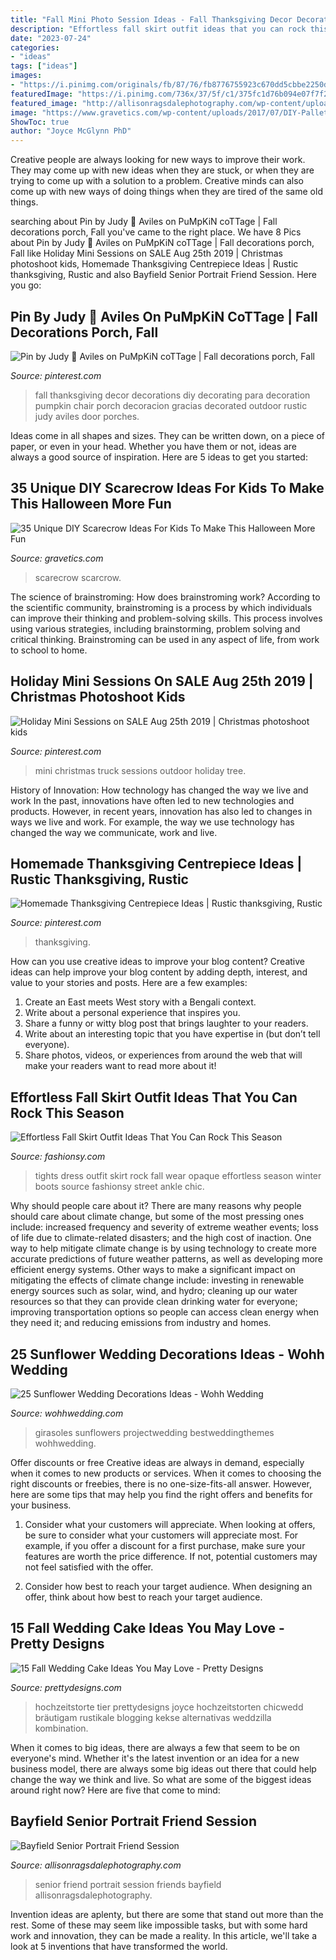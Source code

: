 ```yaml
---
title: "Fall Mini Photo Session Ideas - Fall Thanksgiving Decor Decorations Diy Decorating Para Decoration Pumpkin Chair Porch Decoracion Gracias Decorated Outdoor Rustic Judy Aviles Door Porches"
description: "Effortless fall skirt outfit ideas that you can rock this season"
date: "2023-07-24"
categories:
- "ideas"
tags: ["ideas"]
images:
- "https://i.pinimg.com/originals/fb/87/76/fb8776755923c670dd5cbbe2250d5bab.jpg"
featuredImage: "https://i.pinimg.com/736x/37/5f/c1/375fc1d76b094e07f7f2cd0d17a01bfb.jpg"
featured_image: "http://allisonragsdalephotography.com/wp-content/uploads/2014/08/allisonragsdalephotography-6716.jpg"
image: "https://www.gravetics.com/wp-content/uploads/2017/07/DIY-Pallet-Scarcrow.jpg"
ShowToc: true
author: "Joyce McGlynn PhD"
---
```



Creative people are always looking for new ways to improve their work. They may come up with new ideas when they are stuck, or when they are trying to come up with a solution to a problem. Creative minds can also come up with new ways of doing things when they are tired of the same old things.

	

		
searching about Pin by Judy 🌸 Aviles on PuMpKiN coTTage | Fall decorations porch, Fall you've came to the right place. We have 8 Pics about Pin by Judy 🌸 Aviles on PuMpKiN coTTage | Fall decorations porch, Fall like Holiday Mini Sessions on SALE Aug 25th 2019 | Christmas photoshoot kids, Homemade Thanksgiving Centrepiece Ideas | Rustic thanksgiving, Rustic and also Bayfield Senior Portrait Friend Session. Here you go:
		
    
## Pin By Judy 🌸 Aviles On PuMpKiN CoTTage | Fall Decorations Porch, Fall

<img loading=lazy src="https://i.pinimg.com/originals/fb/87/76/fb8776755923c670dd5cbbe2250d5bab.jpg" onerror="this.onerror=null;this.src='https://tse2.mm.bing.net/th?id=OIP.SkdZkAciKgZoVX-cN6Zy9QHaJ3&amp;pid=15.1';" alt="Pin by Judy 🌸 Aviles on PuMpKiN coTTage | Fall decorations porch, Fall">

_Source: pinterest.com_

>fall thanksgiving decor decorations diy decorating para decoration pumpkin chair porch decoracion gracias decorated outdoor rustic judy aviles door porches. 

	

Ideas come in all shapes and sizes. They can be written down, on a piece of paper, or even in your head. Whether you have them or not, ideas are always a good source of inspiration. Here are 5 ideas to get you started: 

    
## 35 Unique DIY Scarecrow Ideas For Kids To Make This Halloween More Fun

<img loading=lazy src="https://www.gravetics.com/wp-content/uploads/2017/07/DIY-Pallet-Scarcrow.jpg" onerror="this.onerror=null;this.src='https://tse4.mm.bing.net/th?id=OIP.vS7fFnO4E-OkOofH3C294QHaJ4&amp;pid=15.1';" alt="35 Unique DIY Scarecrow Ideas For Kids To Make This Halloween More Fun">

_Source: gravetics.com_

>scarecrow scarcrow. 

	

The science of brainstroming: How does brainstroming work?
According to the scientific community, brainstroming is a process by which individuals can improve their thinking and problem-solving skills. This process involves using various strategies, including brainstorming, problem solving and critical thinking. Brainstroming can be used in any aspect of life, from work to school to home.

    
## Holiday Mini Sessions On SALE Aug 25th 2019 | Christmas Photoshoot Kids

<img loading=lazy src="https://i.pinimg.com/736x/03/7d/c7/037dc7e23aa376e5a342621c12834a7d.jpg" onerror="this.onerror=null;this.src='https://tse3.mm.bing.net/th?id=OIP.Xl_DPJ_wsaYYh7viX4DQ-QHaKl&amp;pid=15.1';" alt="Holiday Mini Sessions on SALE Aug 25th 2019 | Christmas photoshoot kids">

_Source: pinterest.com_

>mini christmas truck sessions outdoor holiday tree. 

	

History of Innovation: How technology has changed the way we live and work
In the past, innovations have often led to new technologies and products. However, in recent years, innovation has also led to changes in ways we live and work. For example, the way we use technology has changed the way we communicate, work and live.

    
## Homemade Thanksgiving Centrepiece Ideas | Rustic Thanksgiving, Rustic

<img loading=lazy src="https://i.pinimg.com/736x/37/5f/c1/375fc1d76b094e07f7f2cd0d17a01bfb.jpg" onerror="this.onerror=null;this.src='https://tse3.mm.bing.net/th?id=OIP.dKW52lMer85Q68KMjpVQ2gHaLJ&amp;pid=15.1';" alt="Homemade Thanksgiving Centrepiece Ideas | Rustic thanksgiving, Rustic">

_Source: pinterest.com_

>thanksgiving. 

	

How can you use creative ideas to improve your blog content?
Creative ideas can help improve your blog content by adding depth, interest, and value to your stories and posts. Here are a few examples:
1. Create an East meets West story with a Bengali context.
2. Write about a personal experience that inspires you.
3. Share a funny or witty blog post that brings laughter to your readers.
4. Write about an interesting topic that you have expertise in (but don’t tell everyone).  
5. Share photos, videos, or experiences from around the web that will make your readers want to read more about it!

    
## Effortless Fall Skirt Outfit Ideas That You Can Rock This Season

<img loading=lazy src="http://fashionsy.com/wp-content/uploads/2017/09/fall-outfit-8.jpg" onerror="this.onerror=null;this.src='https://tse1.mm.bing.net/th?id=OIP.yzUodEA6iHXYKRrYL8wp5QHaLH&amp;pid=15.1';" alt="Effortless Fall Skirt Outfit Ideas That You Can Rock This Season">

_Source: fashionsy.com_

>tights dress outfit skirt rock fall wear opaque effortless season winter boots source fashionsy street ankle chic. 

	

Why should people care about it?
There are many reasons why people should care about climate change, but some of the most pressing ones include: increased frequency and severity of extreme weather events; loss of life due to climate-related disasters; and the high cost of inaction.
One way to help mitigate climate change is by using technology to create more accurate predictions of future weather patterns, as well as developing more efficient energy systems. Other ways to make a significant impact on mitigating the effects of climate change include: investing in renewable energy sources such as solar, wind, and hydro; cleaning up our water resources so that they can provide clean drinking water for everyone; improving transportation options so people can access clean energy when they need it; and reducing emissions from industry and homes.

    
## 25 Sunflower Wedding Decorations Ideas - Wohh Wedding

<img loading=lazy src="https://www.wohhwedding.com/wp-content/uploads/2016/05/Sunflower-Mason-Jar-Wedding-Centerpiece-Decorations-Ideas.jpg" onerror="this.onerror=null;this.src='https://tse3.mm.bing.net/th?id=OIP.PS8Olf0X_BSYB-X9SftMxAHaJ4&amp;pid=15.1';" alt="25 Sunflower Wedding Decorations Ideas - Wohh Wedding">

_Source: wohhwedding.com_

>girasoles sunflowers projectwedding bestweddingthemes wohhwedding. 

	

Offer discounts or free
Creative ideas are always in demand, especially when it comes to new products or services. When it comes to choosing the right discounts or freebies, there is no one-size-fits-all answer. However, here are some tips that may help you find the right offers and benefits for your business.
1) Consider what your customers will appreciate. When looking at offers, be sure to consider what your customers will appreciate most. For example, if you offer a discount for a first purchase, make sure your features are worth the price difference. If not, potential customers may not feel satisfied with the offer.

2) Consider how best to reach your target audience. When designing an offer, think about how best to reach your target audience.

    
## 15 Fall Wedding Cake Ideas You May Love - Pretty Designs

<img loading=lazy src="http://www.prettydesigns.com/wp-content/uploads/2014/09/Wedding-Cake-and-Cup-Cakes.jpg" onerror="this.onerror=null;this.src='https://tse1.mm.bing.net/th?id=OIP.8RIjzhVbCHRvoFYLAKNbjAHaKf&amp;pid=15.1';" alt="15 Fall Wedding Cake Ideas You May Love - Pretty Designs">

_Source: prettydesigns.com_

>hochzeitstorte tier prettydesigns joyce hochzeitstorten chicwedd bräutigam rustikale blogging kekse alternativas weddzilla kombination. 

	

When it comes to big ideas, there are always a few that seem to be on everyone's mind. Whether it's the latest invention or an idea for a new business model, there are always some big ideas out there that could help change the way we think and live. So what are some of the biggest ideas around right now? Here are five that come to mind: 

    
## Bayfield Senior Portrait Friend Session

<img loading=lazy src="http://allisonragsdalephotography.com/wp-content/uploads/2014/08/allisonragsdalephotography-6716.jpg" onerror="this.onerror=null;this.src='https://tse1.mm.bing.net/th?id=OIP.0arcWqLSl_v0dZKQRu93zQHaE7&amp;pid=15.1';" alt="Bayfield Senior Portrait Friend Session">

_Source: allisonragsdalephotography.com_

>senior friend portrait session friends bayfield allisonragsdalephotography. 

	

Invention ideas are aplenty, but there are some that stand out more than the rest. Some of these may seem like impossible tasks, but with some hard work and innovation, they can be made a reality. In this article, we'll take a look at 5 inventions that have transformed the world.

